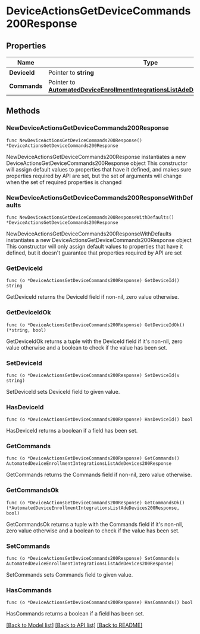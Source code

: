 # DeviceActionsGetDeviceCommands200Response

## Properties

Name | Type | Description | Notes
------------ | ------------- | ------------- | -------------
**DeviceId** | Pointer to **string** |  | [optional] 
**Commands** | Pointer to [**AutomatedDeviceEnrollmentIntegrationsListAdeDevices200Response**](AutomatedDeviceEnrollmentIntegrationsListAdeDevices200Response.md) |  | [optional] 

## Methods

### NewDeviceActionsGetDeviceCommands200Response

`func NewDeviceActionsGetDeviceCommands200Response() *DeviceActionsGetDeviceCommands200Response`

NewDeviceActionsGetDeviceCommands200Response instantiates a new DeviceActionsGetDeviceCommands200Response object
This constructor will assign default values to properties that have it defined,
and makes sure properties required by API are set, but the set of arguments
will change when the set of required properties is changed

### NewDeviceActionsGetDeviceCommands200ResponseWithDefaults

`func NewDeviceActionsGetDeviceCommands200ResponseWithDefaults() *DeviceActionsGetDeviceCommands200Response`

NewDeviceActionsGetDeviceCommands200ResponseWithDefaults instantiates a new DeviceActionsGetDeviceCommands200Response object
This constructor will only assign default values to properties that have it defined,
but it doesn't guarantee that properties required by API are set

### GetDeviceId

`func (o *DeviceActionsGetDeviceCommands200Response) GetDeviceId() string`

GetDeviceId returns the DeviceId field if non-nil, zero value otherwise.

### GetDeviceIdOk

`func (o *DeviceActionsGetDeviceCommands200Response) GetDeviceIdOk() (*string, bool)`

GetDeviceIdOk returns a tuple with the DeviceId field if it's non-nil, zero value otherwise
and a boolean to check if the value has been set.

### SetDeviceId

`func (o *DeviceActionsGetDeviceCommands200Response) SetDeviceId(v string)`

SetDeviceId sets DeviceId field to given value.

### HasDeviceId

`func (o *DeviceActionsGetDeviceCommands200Response) HasDeviceId() bool`

HasDeviceId returns a boolean if a field has been set.

### GetCommands

`func (o *DeviceActionsGetDeviceCommands200Response) GetCommands() AutomatedDeviceEnrollmentIntegrationsListAdeDevices200Response`

GetCommands returns the Commands field if non-nil, zero value otherwise.

### GetCommandsOk

`func (o *DeviceActionsGetDeviceCommands200Response) GetCommandsOk() (*AutomatedDeviceEnrollmentIntegrationsListAdeDevices200Response, bool)`

GetCommandsOk returns a tuple with the Commands field if it's non-nil, zero value otherwise
and a boolean to check if the value has been set.

### SetCommands

`func (o *DeviceActionsGetDeviceCommands200Response) SetCommands(v AutomatedDeviceEnrollmentIntegrationsListAdeDevices200Response)`

SetCommands sets Commands field to given value.

### HasCommands

`func (o *DeviceActionsGetDeviceCommands200Response) HasCommands() bool`

HasCommands returns a boolean if a field has been set.


[[Back to Model list]](../README.md#documentation-for-models) [[Back to API list]](../README.md#documentation-for-api-endpoints) [[Back to README]](../README.md)


